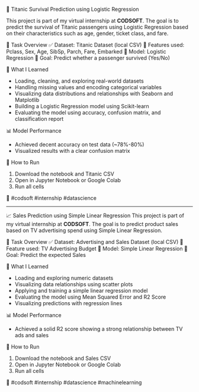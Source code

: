 🌊 Titanic Survival Prediction using Logistic Regression

This project is part of my virtual internship at **CODSOFT**.
The goal is to predict the survival of Titanic passengers using Logistic Regression based on their characteristics such as age, gender, ticket class, and fare.

📁 Task Overview
✅ Dataset: Titanic Dataset (local CSV)
📐 Features used: Pclass, Sex, Age, SibSp, Parch, Fare, Embarked
🧠 Model: Logistic Regression
🎯 Goal: Predict whether a passenger survived (Yes/No)

🧠 What I Learned

* Loading, cleaning, and exploring real-world datasets
* Handling missing values and encoding categorical variables
* Visualizing data distributions and relationships with Seaborn and Matplotlib
* Building a Logistic Regression model using Scikit-learn
* Evaluating the model using accuracy, confusion matrix, and classification report

📊 Model Performance

* Achieved decent accuracy on test data (\~78%-80%)
* Visualized results with a clear confusion matrix

📌 How to Run

1. Download the notebook and Titanic CSV
2. Open in Jupyter Notebook or Google Colab
3. Run all cells

💼 #codsoft #internship #datascience

---

📈 Sales Prediction using Simple Linear Regression
This project is part of my virtual internship at **CODSOFT**.
The goal is to predict product sales based on TV advertising spend using Simple Linear Regression.

📁 Task Overview
✅ Dataset: Advertising and Sales Dataset (local CSV)
📐 Feature used: TV Advertising Budget
🧠 Model: Simple Linear Regression
🎯 Goal: Predict the expected Sales

🧠 What I Learned

* Loading and exploring numeric datasets
* Visualizing data relationships using scatter plots
* Applying and training a simple linear regression model
* Evaluating the model using Mean Squared Error and R2 Score
* Visualizing predictions with regression lines

📊 Model Performance

* Achieved a solid R2 score showing a strong relationship between TV ads and sales

📌 How to Run

1. Download the notebook and Sales CSV
2. Open in Jupyter Notebook or Google Colab
3. Run all cells

💼 #codsoft #internship #datascience #machinelearning
